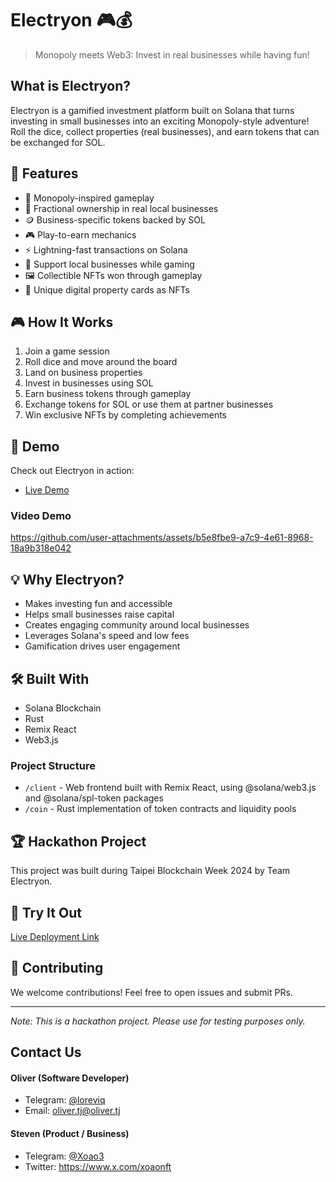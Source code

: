 # Electryon 🎮💰

> Monopoly meets Web3: Invest in real businesses while having fun!

## What is Electryon?

Electryon is a gamified investment platform built on Solana that turns investing in small businesses into an exciting Monopoly-style adventure! Roll the dice, collect properties (real businesses), and earn tokens that can be exchanged for SOL.

## 🎯 Features

- 🎲 Monopoly-inspired gameplay
- 🏪 Fractional ownership in real local businesses
- 🪙 Business-specific tokens backed by SOL
- 🎮 Play-to-earn mechanics
- ⚡ Lightning-fast transactions on Solana
- 🤝 Support local businesses while gaming
- 🖼️ Collectible NFTs won through gameplay
- 🎨 Unique digital property cards as NFTs

## 🎮 How It Works

1. Join a game session
2. Roll dice and move around the board
3. Land on business properties
4. Invest in businesses using SOL
5. Earn business tokens through gameplay
6. Exchange tokens for SOL or use them at partner businesses
7. Win exclusive NFTs by completing achievements

## 🚀 Demo

Check out Electryon in action:
- [Live Demo](https://electryon-six.vercel.app/)

### Video Demo
https://github.com/user-attachments/assets/b5e8fbe9-a7c9-4e61-8968-18a9b318e042

## 💡 Why Electryon?

- Makes investing fun and accessible
- Helps small businesses raise capital
- Creates engaging community around local businesses
- Leverages Solana's speed and low fees
- Gamification drives user engagement

## 🛠️ Built With

- Solana Blockchain
- Rust
- Remix React
- Web3.js

### Project Structure
- `/client` - Web frontend built with Remix React, using @solana/web3.js and @solana/spl-token packages
- `/coin` - Rust implementation of token contracts and liquidity pools

## 🏆 Hackathon Project

This project was built during Taipei Blockchain Week 2024 by Team Electryon.

## 📱 Try It Out

[Live Deployment Link](https://electryon-six.vercel.app/)

## 🤝 Contributing

We welcome contributions! Feel free to open issues and submit PRs.

---

*Note: This is a hackathon project. Please use for testing purposes only.*

## Contact Us
#### Oliver (Software Developer)
- Telegram: [@loreviq](https://t.me/loreviq)
- Email: oliver.tj@oliver.tj
#### Steven (Product / Business)
- Telegram: [@Xoao3](https://t.me/Xoao3)
- Twitter: https://www.x.com/xoaonft

